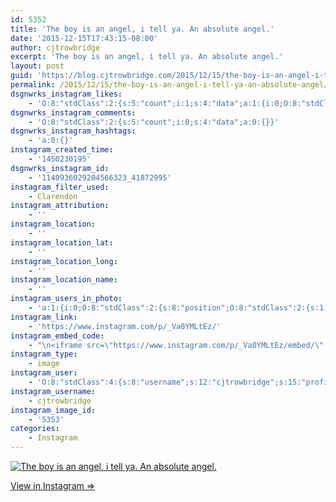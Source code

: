 ```yaml
---
id: 5352
title: 'The boy is an angel, i tell ya. An absolute angel.'
date: '2015-12-15T17:43:15-08:00'
author: cjtrowbridge
excerpt: 'The boy is an angel, i tell ya. An absolute angel.'
layout: post
guid: 'https://blog.cjtrowbridge.com/2015/12/15/the-boy-is-an-angel-i-tell-ya-an-absolute-angel/'
permalink: /2015/12/15/the-boy-is-an-angel-i-tell-ya-an-absolute-angel/
dsgnwrks_instagram_likes:
    - 'O:8:"stdClass":2:{s:5:"count";i:1;s:4:"data";a:1:{i:0;O:8:"stdClass":4:{s:8:"username";s:15:"charlesmeglasso";s:15:"profile_picture";s:110:"https://scontent.cdninstagram.com/hphotos-xta1/t51.2885-19/s150x150/12120252_1061450693907456_2122045015_a.jpg";s:2:"id";s:8:"16580528";s:9:"full_name";s:17:"Charles meglasson";}}}'
dsgnwrks_instagram_comments:
    - 'O:8:"stdClass":2:{s:5:"count";i:0;s:4:"data";a:0:{}}'
dsgnwrks_instagram_hashtags:
    - 'a:0:{}'
instagram_created_time:
    - '1450230195'
dsgnwrks_instagram_id:
    - '1140936029204566323_41872995'
instagram_filter_used:
    - Clarendon
instagram_attribution:
    - ''
instagram_location:
    - ''
instagram_location_lat:
    - ''
instagram_location_long:
    - ''
instagram_location_name:
    - ''
instagram_users_in_photo:
    - 'a:1:{i:0;O:8:"stdClass":2:{s:8:"position";O:8:"stdClass":2:{s:1:"y";d:0.8333333;s:1:"x";d:0.55694443;}s:4:"user";O:8:"stdClass":4:{s:8:"username";s:9:"jaybrown_";s:15:"profile_picture";s:110:"https://scontent.cdninstagram.com/hphotos-xta1/t51.2885-19/s150x150/11334480_1461588140828628_1915128338_a.jpg";s:2:"id";s:9:"193764743";s:9:"full_name";s:10:"Jake Brown";}}}'
instagram_link:
    - 'https://www.instagram.com/p/_Va0YMLtEz/'
instagram_embed_code:
    - "\n<iframe src=\"https://www.instagram.com/p/_Va0YMLtEz/embed/\" width=\"612\" height=\"710\" frameborder=\"0\" scrolling=\"no\" allowtransparency=\"true\" class=\"insta-image-embed\"></iframe>\n"
instagram_type:
    - image
instagram_user:
    - 'O:8:"stdClass":4:{s:8:"username";s:12:"cjtrowbridge";s:15:"profile_picture";s:109:"https://scontent.cdninstagram.com/hphotos-xta1/t51.2885-19/s150x150/12081186_1759494767611229_280555941_a.jpg";s:2:"id";s:8:"41872995";s:9:"full_name";s:13:"CJ Trowbridge";}'
instagram_username:
    - cjtrowbridge
instagram_image_id:
    - '5353'
categories:
    - Instagram
---
```


[![The boy is an angel, i tell ya. An absolute angel.](https://blog.cjtrowbridge.com/wp-content/uploads/2015/12/1450230195-1-1.jpg)](https://www.instagram.com/p/_Va0YMLtEz/)

[View in Instagram ⇒](https://www.instagram.com/p/_Va0YMLtEz/)